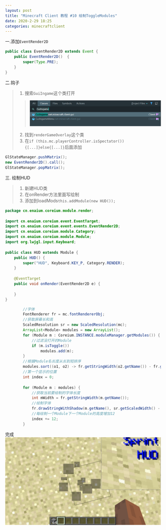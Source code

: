 ```yaml
---
layout: post
title: "Minecraft Client 教程 #10 绘制ToggleModules"
date: 2020-2-29 18:25
categories: minecraftclient
---
```


一.添加`EventRender2D`

```java
public class EventRender2D extends Event {
    public EventRender2D()  {
        super(Type.PRE);
    }
}
```

二.钩子

> 1. 搜索`GuiIngame`这个类打开
>> ![10-1](/assets/minecraftclient/10-1.png)
> 2. 找到`renderGameOverlay`这个类
> 3. 在`if (this.mc.playerController.isSpectator()){[...]}else{[...]}`后面添加
```java
GlStateManager.pushMatrix();
new EventRender2D().call();
GlStateManager.popMatrix();
```

三. 绘制HUD
> 1. 新建HUD类
> 2. 在onRender方法里面写绘制
> 3. 添加到loadMods`this.addModule(new HUD());`

```java
package cn.enaium.coreium.module.render;

import cn.enaium.coreium.event.EventTarget;
import cn.enaium.coreium.event.events.EventRender2D;
import cn.enaium.coreium.module.Category;
import cn.enaium.coreium.module.Module;
import org.lwjgl.input.Keyboard;

public class HUD extends Module {
    public HUD() {
        super("HUD", Keyboard.KEY_P, Category.RENDER);
    }

    @EventTarget
    public void onRender(EventRender2D e) {
        
    }
}
```

```java
        //字体
        FontRenderer fr = mc.fontRendererObj;
        //获取屏幕长和高
        ScaledResolution sr = new ScaledResolution(mc);
        ArrayList<Module> modules = new ArrayList();
        for (Module m : Coreium.INSTANCE.moduleManager.getModules()) {
            //过滤没打开的Module
            if (m.isToggle())
                modules.add(m);
        }
        //根据Module名长度从长到短排序
        modules.sort((o1, o2) -> fr.getStringWidth(o2.getName()) - fr.getStringWidth(o1.getName()));
        //第一个显示的位置
        int index = 0;

        for (Module m : modules) {
            //获取当前要绘制的字体长度
            int mWidth = fr.getStringWidth(m.getName());
            //绘制字体
            fr.drawStringWithShadow(m.getName(), sr.getScaledWidth() - mWidth - 2, index, new Color(0, 16, 255).getRGB());
            //每绘制一个Module下一个Module的高度增加12
            index += 12;
        }
```

完成
![10-2](/assets/minecraftclient/10-2.png)
